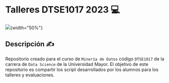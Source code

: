 # Talleres DTSE1017 2023 💻

![](https://www.uma.es/media/fotos/image_37483.jpeg){width="50%"}

## Descripción ✍️

Repositorio creado para el curso de `Minería de Datos` código `DTSE1017` de la carrera de `Data Science` de la Universidad Mayor. El objetivo de este repositorio es compartir los script desarrollados por los alumnos para los talleres y evaluaciones.

